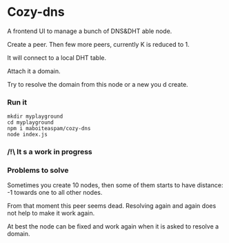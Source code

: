 # Cozy-dns

A frontend UI to manage a bunch of DNS&DHT able node.

Create a peer. Then few more peers, currently K is reduced to 1.

It will connect to a local DHT table.

Attach it a domain.

Try to resolve the domain from this node or a new you d create.


### Run it

```
mkdir myplayground
cd myplayground
npm i maboiteaspam/cozy-dns
node index.js
```

### /!\ It s a work in progress


### Problems to solve

Sometimes you create 10 nodes, then some of them starts to have distance: -1 towards one to all other nodes.

From that moment this peer seems dead. Resolving again and again does not help to make it work again.

At best the node can be fixed and work again when it is asked to resolve a domain.